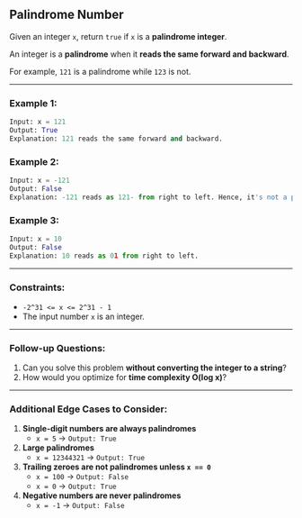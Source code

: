## **Palindrome Number**

Given an integer `x`, return `true` if `x` is a **palindrome integer**.

An integer is a **palindrome** when it **reads the same forward and backward**.

For example, `121` is a palindrome while `123` is not.

---

### **Example 1:**
```python
Input: x = 121
Output: True
Explanation: 121 reads the same forward and backward.
```

### **Example 2:**
```python
Input: x = -121
Output: False
Explanation: -121 reads as 121- from right to left. Hence, it's not a palindrome.
```

### **Example 3:**
```python
Input: x = 10
Output: False
Explanation: 10 reads as 01 from right to left.
```

---

### **Constraints:**
- `-2^31 <= x <= 2^31 - 1`
- The input number `x` is an integer.

---

### **Follow-up Questions:**
1. Can you solve this problem **without converting the integer to a string**?
2. How would you optimize for **time complexity O(log x)**?

---

### **Additional Edge Cases to Consider:**
1. **Single-digit numbers are always palindromes**
   - `x = 5` → `Output: True`
2. **Large palindromes**
   - `x = 12344321` → `Output: True`
3. **Trailing zeroes are not palindromes unless `x == 0`**
   - `x = 100` → `Output: False`
   - `x = 0` → `Output: True`
4. **Negative numbers are never palindromes**
   - `x = -1` → `Output: False`
